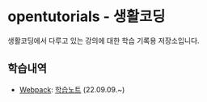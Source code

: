 # opentutorials - 생활코딩
생활코딩에서 다루고 있는 강의에 대한 학습 기록용 저장소입니다.
## 학습내역
- [Webpack](https://youtu.be/cp_MeXO2fLg): [학습노트](/webpack/info.md) (22.09.09.~)
